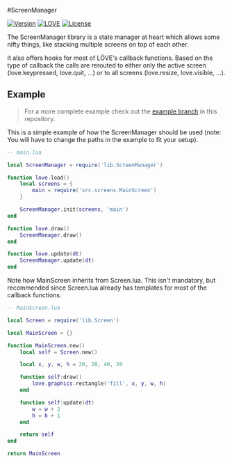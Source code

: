 #ScreenManager

[![Version](https://img.shields.io/badge/Version-2.0.0-blue.svg)](https://github.com/rm-code/screenmanager/releases/latest)
[![LOVE](https://img.shields.io/badge/L%C3%96VE-0.10.2-EA316E.svg)](http://love2d.org/)
[![License](http://img.shields.io/badge/Licence-zlib-brightgreen.svg)](LICENSE.md)

The ScreenManager library is a state manager at heart which allows some nifty things, like stacking multiple screens on top of each other.

It also offers hooks for most of LÖVE's callback functions. Based on the type of callback the calls are rerouted to either only the active screen (love.keypressed, love.quit, ...) or to all screens (love.resize, love.visible, ...).

## Example

> For a more complete example check out the [example branch](https://github.com/rm-code/screenmanager/tree/example) in this repository.

This is a simple example of how the ScreenManager should be used (note: You will have to change the paths in the example to fit your setup).

```lua
-- main.lua

local ScreenManager = require('lib.ScreenManager')

function love.load()
    local screens = {
        main = require('src.screens.MainScreen')
    }

    ScreenManager.init(screens, 'main')
end

function love.draw()
    ScreenManager.draw()
end

function love.update(dt)
    ScreenManager.update(dt)
end
```
Note how MainScreen inherits from Screen.lua. This isn't mandatory, but recommended since Screen.lua already has templates for most of the callback functions.

```lua
-- MainScreen.lua

local Screen = require('lib.Screen')

local MainScreen = {}

function MainScreen.new()
    local self = Screen.new()

    local x, y, w, h = 20, 20, 40, 20

    function self:draw()
        love.graphics.rectangle('fill', x, y, w, h)
    end

    function self:update(dt)
        w = w + 2
        h = h + 1
    end

    return self
end

return MainScreen
```
